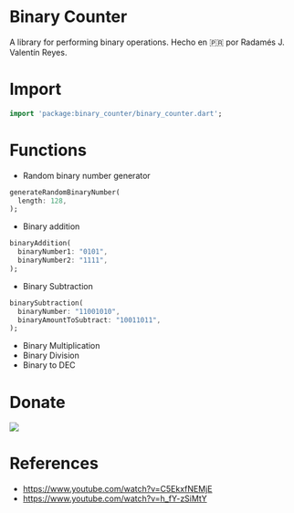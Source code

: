 # Binary Counter
A library for performing binary operations.
Hecho en 🇵🇷 por Radamés J. Valentín Reyes.

# Import
~~~dart
import 'package:binary_counter/binary_counter.dart';
~~~

# Functions
- Random binary number generator
~~~dart
generateRandomBinaryNumber(
  length: 128,
);
~~~
- Binary addition
~~~dart
binaryAddition(
  binaryNumber1: "0101", 
  binaryNumber2: "1111",
);
~~~
- Binary Subtraction
~~~dart
binarySubtraction(
  binaryNumber: "11001010", 
  binaryAmountToSubtract: "10011011",
);
~~~
- Binary Multiplication
- Binary Division
- Binary to DEC

# Donate
<a href="https://www.paypal.com/paypalme/onlinespawn"><img src="https://www.paypalobjects.com/webstatic/mktg/logo/pp_cc_mark_74x46.jpg"/></a>

# References
- https://www.youtube.com/watch?v=C5EkxfNEMjE
- https://www.youtube.com/watch?v=h_fY-zSiMtY